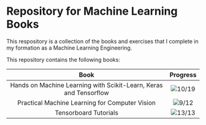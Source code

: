 # Repository for Machine Learning Books

This respository is a collection of the books and exercises that I complete in my formation as a Machine Learning Engineering.

This repository contains the following books:

|Book|Progress|
|:-------:|:-----------:|
|Hands on Machine Learning with Scikit-Learn, Keras and Tensorflow| ![10/19](https://progress-bar.dev/10/?scale=19&title=Chapters&suffix=/19)|
|Practical Machine Learning for Computer Vision| ![9/12](https://progress-bar.dev/9/?scale=12&title=Chapters&suffix=/12)|
|Tensorboard Tutorials|![13/13](https://progress-bar.dev/13/?scale=13&title=Chapters&suffix=/13)|
